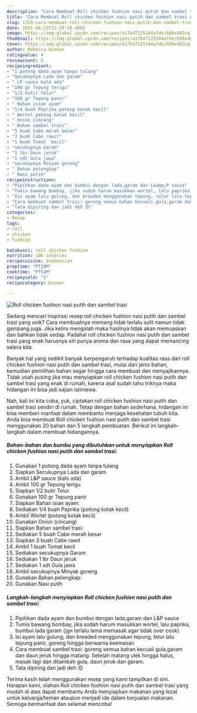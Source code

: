 ```yaml
---
description: "Cara Membuat Roll chicken fushion nasi putih dan sambel trasi Anti Gagal"
title: "Cara Membuat Roll chicken fushion nasi putih dan sambel trasi Anti Gagal"
slug: 1319-cara-membuat-roll-chicken-fushion-nasi-putih-dan-sambel-trasi-anti-gagal
date: 2021-06-23T22:29:28.460Z
image: https://img-global.cpcdn.com/recipes/a17b47125344a7de/680x482cq70/roll-chicken-fushion-nasi-putih-dan-sambel-trasi-foto-resep-utama.jpg
thumbnail: https://img-global.cpcdn.com/recipes/a17b47125344a7de/680x482cq70/roll-chicken-fushion-nasi-putih-dan-sambel-trasi-foto-resep-utama.jpg
cover: https://img-global.cpcdn.com/recipes/a17b47125344a7de/680x482cq70/roll-chicken-fushion-nasi-putih-dan-sambel-trasi-foto-resep-utama.jpg
author: Rebecca Guzman
ratingvalue: 4
reviewcount: 5
recipeingredient:
- "1 potong dada ayam tanpa tulang"
- "Secukupnya Lada dan garam"
- " LP sauce kalo ada"
- "100 gr Tepung terigu"
- "1/2 butir Telur"
- "100 gr Tepung panir"
- " Bahan isian ayam"
- "1/4 buah Paprika potong kotak kecil"
- " Wortel potong kotak kecil"
- " Onion cincang"
- " Bahan sambel trasi"
- "5 buah Cabe merah besar"
- "3 buah Cabe rawit"
- "1 buah Tomat  kecil"
- "secukupnya Garam"
- "1 lbr Daun jeruk"
- "1 sdt Gula jawa"
- "secukupnya Minyak goreng"
- " Bahan pelengkap"
- " Nasi putih"
recipeinstructions:
- "Pipihkan dada ayam dan bumbui dengan lada,garam dan L&amp;P sauce"
- "Tumis bawang bombay, jika sudah harum masukkan wortel, lalu paprika, bumbui lada garam (jgn terlalu lama memasak agar tidak over cook)"
- "Isi ayam lalu gulung, dan breaded menggunakan tepung, telur lalu tepung panir, goreng hingga berwarna keemasan"
- "Cara membuat sambel trasi: goreng semua bahan kecuali gula,garam dan daun jeruk hingga matang. Setelah matang ulek hingga halus, masak lagi dan ditambah gula, daun jeruk dan garam."
- "Tata dipiring dan jadi deh 😍"
categories:
- Resep
tags:
- roll
- chicken
- fushion

katakunci: roll chicken fushion 
nutrition: 106 calories
recipecuisine: Indonesian
preptime: "PT20M"
cooktime: "PT54M"
recipeyield: "1"
recipecategory: Dinner

---
```



![Roll chicken fushion nasi putih dan sambel trasi](https://img-global.cpcdn.com/recipes/a17b47125344a7de/680x482cq70/roll-chicken-fushion-nasi-putih-dan-sambel-trasi-foto-resep-utama.jpg)

Sedang mencari inspirasi resep roll chicken fushion nasi putih dan sambel trasi yang unik? Cara membuatnya memang tidak terlalu sulit namun tidak gampang juga. Jika keliru mengolah maka hasilnya tidak akan memuaskan dan bahkan tidak sedap. Padahal roll chicken fushion nasi putih dan sambel trasi yang enak harusnya sih punya aroma dan rasa yang dapat memancing selera kita.



Banyak hal yang sedikit banyak berpengaruh terhadap kualitas rasa dari roll chicken fushion nasi putih dan sambel trasi, mulai dari jenis bahan, kemudian pemilihan bahan segar hingga cara membuat dan menyajikannya. Tidak usah pusing jika mau menyiapkan roll chicken fushion nasi putih dan sambel trasi yang enak di rumah, karena asal sudah tahu triknya maka hidangan ini bisa jadi sajian istimewa.


Nah, kali ini kita coba, yuk, ciptakan roll chicken fushion nasi putih dan sambel trasi sendiri di rumah. Tetap dengan bahan sederhana, hidangan ini bisa memberi manfaat dalam membantu menjaga kesehatan tubuh kita. Anda bisa membuat Roll chicken fushion nasi putih dan sambel trasi menggunakan 20 bahan dan 5 langkah pembuatan. Berikut ini langkah-langkah dalam membuat hidangannya.

<!--inarticleads1-->

##### Bahan-bahan dan bumbu yang dibutuhkan untuk menyiapkan Roll chicken fushion nasi putih dan sambel trasi:

1. Gunakan 1 potong dada ayam tanpa tulang
1. Siapkan Secukupnya Lada dan garam
1. Ambil  L&amp;P sauce (kalo ada)
1. Ambil 100 gr Tepung terigu
1. Siapkan 1/2 butir Telur
1. Gunakan 100 gr Tepung panir
1. Siapkan  Bahan isian ayam:
1. Sediakan 1/4 buah Paprika (potong kotak kecil)
1. Ambil  Wortel (potong kotak kecil)
1. Gunakan  Onion (cincang)
1. Siapkan  Bahan sambel trasi:
1. Sediakan 5 buah Cabe merah besar
1. Siapkan 3 buah Cabe rawit
1. Ambil 1 buah Tomat  kecil
1. Sediakan secukupnya Garam
1. Sediakan 1 lbr Daun jeruk
1. Sediakan 1 sdt Gula jawa
1. Ambil secukupnya Minyak goreng
1. Gunakan  Bahan pelengkap:
1. Gunakan  Nasi putih




<!--inarticleads2-->

##### Langkah-langkah menyiapkan Roll chicken fushion nasi putih dan sambel trasi:

1. Pipihkan dada ayam dan bumbui dengan lada,garam dan L&amp;P sauce
1. Tumis bawang bombay, jika sudah harum masukkan wortel, lalu paprika, bumbui lada garam (jgn terlalu lama memasak agar tidak over cook)
1. Isi ayam lalu gulung, dan breaded menggunakan tepung, telur lalu tepung panir, goreng hingga berwarna keemasan
1. Cara membuat sambel trasi: goreng semua bahan kecuali gula,garam dan daun jeruk hingga matang. Setelah matang ulek hingga halus, masak lagi dan ditambah gula, daun jeruk dan garam.
1. Tata dipiring dan jadi deh 😍




Terima kasih telah menggunakan resep yang kami tampilkan di sini. Harapan kami, olahan Roll chicken fushion nasi putih dan sambel trasi yang mudah di atas dapat membantu Anda menyiapkan makanan yang lezat untuk keluarga/teman ataupun menjadi ide dalam berjualan makanan. Semoga bermanfaat dan selamat mencoba!
